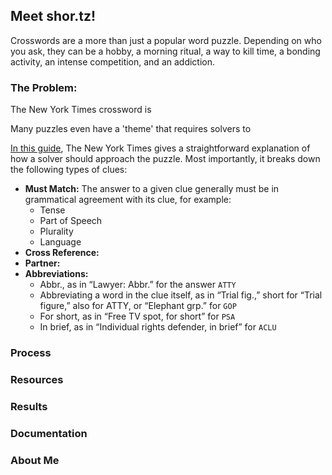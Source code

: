 ## Meet shor.tz!


  Crosswords are a more than just a popular word puzzle. Depending on who you ask, they can be a hobby, a morning ritual, a way to kill time, a bonding activity, an intense competition, and an addiction. 
  
### The Problem: 
  

  The New York Times crossword is 
  
  
  
  Many puzzles even have a 'theme' that requires solvers to 
  
  [In this guide](https://www.nytimes.com/guides/crosswords/how-to-solve-a-crossword-puzzle), The New York Times gives a straightforward explanation of how a solver should approach the puzzle.  Most importantly, it breaks down the following types of clues:
   - **Must Match:** The answer to a given clue generally must be in grammatical agreement with its clue, for example:
     - Tense
     - Part of Speech
     - Plurality
     - Language
   - **Cross Reference:**
   - **Partner:**
   - **Abbreviations:**
     - Abbr., as in “Lawyer: Abbr.” for the answer `ATTY`
     - Abbreviating a word in the clue itself, as in “Trial fig.,” short for “Trial figure,” also for ATTY, or “Elephant grp.” for `GOP`
     - For short, as in “Free TV spot, for short” for `PSA`
     - In brief, as in “Individual rights defender, in brief” for `ACLU`
  

### Process

### Resources

### Results

### Documentation

### About Me


<!-- You can use the [editor on GitHub](https://github.com/timothymhowe/shor.tz/edit/main/README.md) to maintain and preview the content for your website in Markdown files. -->

<!-- Whenever you commit to this repository, GitHub Pages will run [Jekyll](https://jekyllrb.com/) to rebuild the pages in your site, from the content in your Markdown files. -->

<!-- ### Markdown


```[Link](url) and ![Image](src)```


For more details see [Basic writing and formatting syntax](https://docs.github.com/en/github/writing-on-github/getting-started-with-writing-and-formatting-on-github/basic-writing-and-formatting-syntax).

### Jekyll Themes

Your Pages site will use the layout and styles from the Jekyll theme you have selected in your [repository settings](https://github.com/timothymhowe/shor.tz/settings/pages). The name of this theme is saved in the Jekyll `_config.yml` configuration file. -->
